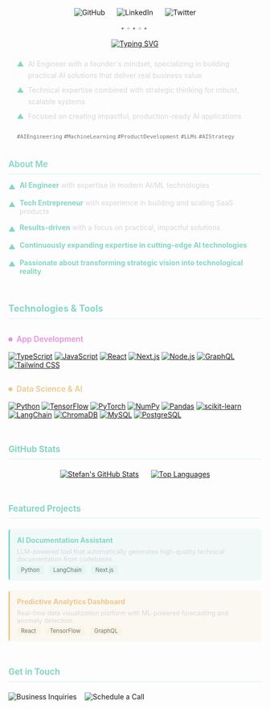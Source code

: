 <div align="center" style="margin: 1em 0;">
  <!-- Social Links -->
  <div style="margin-bottom: 1em;">
    <a href="https://github.com/ethrdev" style="text-decoration: none; margin: 0 10px; transition: opacity 0.3s;" onmouseover="this.style.opacity=0.7" onmouseout="this.style.opacity=1">
      <img src="https://img.shields.io/badge/GitHub-0D1117?style=for-the-badge&logo=github&logoColor=83D6C5" alt="GitHub" />
    </a>
    <a href="https://linkedin.com/in/yourusername" style="text-decoration: none; margin: 0 10px; transition: opacity 0.3s;" onmouseover="this.style.opacity=0.7" onmouseout="this.style.opacity=1">
      <img src="https://img.shields.io/badge/LinkedIn-0D1117?style=for-the-badge&logo=linkedin&logoColor=83D6C5" alt="LinkedIn" />
    </a>
    <a href="https://twitter.com/yourusername" style="text-decoration: none; margin: 0 10px; transition: opacity 0.3s;" onmouseover="this.style.opacity=0.7" onmouseout="this.style.opacity=1">
      <img src="https://img.shields.io/badge/Twitter-0D1117?style=for-the-badge&logo=twitter&logoColor=83D6C5" alt="Twitter" />
    </a>
  </div>

  <div style="font-family: 'Fira Code', monospace; color: #737373; font-size: 0.9em; margin-bottom: 1em; letter-spacing: 0.3em; line-height: 1.5;">
    <span>✦</span><span>✧</span><span>✦</span><span>✧</span><span>✦</span>
  </div>

  <div style="width: 100%; display: flex; justify-content: center;">
    <a href="https://git.io/typing-svg">
      <img src="https://readme-typing-svg.demolab.com?font=Fira+Code&weight=500&size=18&duration=9000&pause=1000&color=83D6C5&center=true&vCenter=true&width=600&lines=Building+intelligent+solutions+with+AI;Transforming+ideas+into+scalable+product" alt="Typing SVG" />
    </a>
  </div>
</div>

<div style="max-width: 700px; margin: 0 auto; padding: 0 1.2em; color: #D6D6DD; line-height: 1.6; font-size: 1em; margin-top: 1.5em; margin-bottom: 2.5em;">
  <div style="display: flex; align-items: flex-start; margin-bottom: 0.5em; gap: 8px;">
    <span style="color: #83D6C5;">▲</span>
    <span>AI Engineer with a founder's mindset, specializing in building practical AI solutions that deliver real business value</span>
  </div>
  <div style="display: flex; align-items: flex-start; margin-bottom: 0.5em; gap: 8px;">
    <span style="color: #83D6C5;">▲</span>
    <span>Technical expertise combined with strategic thinking for robust, scalable systems</span>
  </div>
  <div style="display: flex; align-items: flex-start; gap: 8px;">
    <span style="color: #83D6C5;">▲</span>
    <span>Focused on creating impactful, production-ready AI applications</span>
  </div>
  
  <!-- Keywords for SEO and better visibility -->
  <div style="margin-top: 1.5em; font-size: 0.9em; color: #737373;">
    <code>#AIEngineering</code> <code>#MachineLearning</code> <code>#ProductDevelopment</code> <code>#LLMs</code> <code>#AIStrategy</code>
  </div>
</div>

<div style="margin: 2em 0 1.5em 0;">
  <h3 style="color: #83D6C5; margin: 0 0 0.8em 0; font-size: 1.2em; font-weight: 600; border-bottom: 1px solid rgba(131, 214, 197, 0.3); padding-bottom: 0.5em;">About Me</h3>
  <div style="display: flex; flex-direction: column; align-items: flex-start; margin-bottom: 0.5em; gap: 8px;">
    <div style="display: flex; align-items: flex-start; margin-bottom: 0.5em; gap: 8px;">
      <span style="color: #83D6C5; flex-shrink: 0; margin-top: 0.2em;">▲</span>
      <span style="color: #D6D6DD;"><strong style="color: #83D6C5;">AI Engineer</strong> with expertise in modern AI/ML technologies</span>
    </div>
    <div style="display: flex; align-items: flex-start; margin-bottom: 0.5em; gap: 8px;">
      <span style="color: #83D6C5; flex-shrink: 0; margin-top: 0.2em;">▲</span>
      <span style="color: #D6D6DD;"><strong style="color: #83D6C5;">Tech Entrepreneur</strong> with experience in building and scaling SaaS products</span>
    </div>
    <div style="display: flex; align-items: flex-start; margin-bottom: 0.5em; gap: 8px;">
      <span style="color: #83D6C5; flex-shrink: 0; margin-top: 0.2em;">▲</span>
      <span style="color: #D6D6DD;"><strong style="color: #83D6C5;">Results-driven</strong> with a focus on practical, impactful solutions</span>
    </div>
    <div style="display: flex; align-items: flex-start; margin-bottom: 0.5em; gap: 8px;">
      <span style="color: #83D6C5; flex-shrink: 0; margin-top: 0.2em;">▲</span>
      <span style="color: #D6D6DD;"><strong style="color: #83D6C5;">Continuously expanding expertise in cutting-edge AI technologies</strong></span>
    </div>
    <div style="display: flex; align-items: flex-start; gap: 8px;">
      <span style="color: #83D6C5; flex-shrink: 0; margin-top: 0.2em;">▲</span>
      <span style="color: #D6D6DD;"><strong style="color: #83D6C5;">Passionate about transforming strategic vision into technological reality</strong></span>
    </div>
  </div>
</div>


<h3 align="left" style="color: #83D6C5 !important; margin-top: 3em; margin-bottom: 1.5em; font-size: 1.3em; border-bottom: 1px solid rgba(131, 214, 197, 0.3); padding-bottom: 0.5em;">
  <font color="#83D6C5">Technologies & Tools</font>
</h3>

<h4 align="left" style="color: #E394DC !important; margin: 2em 0 1em 0; font-size: 1.1em; font-weight: 600; display: flex; align-items: center; gap: 8px;">
  <span style="display: inline-block; width: 8px; height: 8px; background-color: #E394DC; border-radius: 50%;"></span>
  <font color="#E394DC">App Development</font>
</h4>



[![TypeScript](https://img.shields.io/badge/TypeScript-0D1117?style=for-the-badge&logo=typescript&logoColor=E394DC)](https://www.typescriptlang.org/)
[![JavaScript](https://img.shields.io/badge/JavaScript-0D1117?style=for-the-badge&logo=javascript&logoColor=E394DC)](https://developer.mozilla.org/en-US/docs/Web/JavaScript)
[![React](https://img.shields.io/badge/React-0D1117?style=for-the-badge&logo=react&logoColor=E394DC)](https://reactjs.org/)
[![Next.js](https://img.shields.io/badge/Next.js-0D1117?style=for-the-badge&logo=nextdotjs&logoColor=E394DC)](https://nextjs.org/)
[![Node.js](https://img.shields.io/badge/Node.js-0D1117?style=for-the-badge&logo=nodedotjs&logoColor=E394DC)](https://nodejs.org/)
[![GraphQL](https://img.shields.io/badge/GraphQL-0D1117?style=for-the-badge&logo=graphql&logoColor=E394DC)](https://graphql.org/)
[![Tailwind CSS](https://img.shields.io/badge/Tailwind_CSS-0D1117?style=for-the-badge&logo=tailwindcss&logoColor=E394DC)](https://tailwindcss.com/)



<h4 align="left" style="color: #EBC88D !important; margin: 2em 0 1em 0; font-size: 1.1em; font-weight: 600; display: flex; align-items: center; gap: 8px;">
  <span style="display: inline-block; width: 8px; height: 8px; background-color: #EBC88D; border-radius: 50%;"></span>
  <span style="color: #EBC88D">Data Science & AI</span>
</h4>

[![Python](https://img.shields.io/badge/Python-0D1117?style=for-the-badge&logo=python&logoColor=EBC88D)](https://www.python.org/)
[![TensorFlow](https://img.shields.io/badge/TensorFlow-0D1117?style=for-the-badge&logo=tensorflow&logoColor=EBC88D)](https://www.tensorflow.org/)
[![PyTorch](https://img.shields.io/badge/PyTorch-0D1117?style=for-the-badge&logo=pytorch&logoColor=EBC88D)](https://pytorch.org/)
[![NumPy](https://img.shields.io/badge/NumPy-0D1117?style=for-the-badge&logo=numpy&logoColor=EBC88D)](https://numpy.org/)
[![Pandas](https://img.shields.io/badge/Pandas-0D1117?style=for-the-badge&logo=pandas&logoColor=EBC88D)](https://pandas.pydata.org/)
[![scikit-learn](https://img.shields.io/badge/scikit--learn-0D1117?style=for-the-badge&logo=scikit-learn&logoColor=EBC88D)](https://scikit-learn.org/)
[![LangChain](https://img.shields.io/badge/LangChain-0D1117?style=for-the-badge&logo=langchain&logoColor=EBC88D)](https://python.langchain.com/)
[![ChromaDB](https://img.shields.io/badge/ChromaDB-0D1117?style=for-the-badge&logo=chromium&logoColor=EBC88D)](https://www.trychroma.com/)
[![MySQL](https://img.shields.io/badge/MySQL-0D1117?style=for-the-badge&logo=mysql&logoColor=EBC88D)](https://www.mysql.com/)
[![PostgreSQL](https://img.shields.io/badge/PostgreSQL-0D1117?style=for-the-badge&logo=postgresql&logoColor=EBC88D)](https://www.postgresql.org/)

<h3 align="left" style="color: #83D6C5 !important; margin-top: 3em; margin-bottom: 1em; font-size: 1.2em; border-bottom: 1px solid rgba(131, 214, 197, 0.3); padding-bottom: 0.5em;">
  <font color="#83D6C5">GitHub Stats</font>
</h3>

<div style="display: flex; justify-content: center; gap: 1.5rem; flex-wrap: wrap; margin: 1.5em 0;">
  <a href="https://github.com/ethrdev" style="transition: transform 0.3s;" onmouseover="this.style.transform='scale(1.02)'" onmouseout="this.style.transform='scale(1)'">
    <img alt="Stefan's GitHub Stats" src="https://github-readme-stats.vercel.app/api?username=ethrdev&show_icons=true&bg_color=0D1117&hide_border=true&title_color=83D6C5&text_color=D6D6DD&icon_color=83D6C5&ring_color=EBC88D&include_all_commits=true&count_private=true&hide=issues,contribs&card_width=495" />
  </a>
  <a href="https://github.com/ethrdev?tab=repositories" style="transition: transform 0.3s;" onmouseover="this.style.transform='scale(1.02)'" onmouseout="this.style.transform='scale(1)'">
    <img alt="Top Languages" src="https://github-readme-stats.vercel.app/api/top-langs/?username=ethrdev&layout=compact&bg_color=0D1117&hide_border=true&border_color=2D3748&title_color=83D6C5&text_color=D6D6DD&icon_color=83D6C5&card_width=445&text_bold=false&hide=html,css,scss&langs_count=6&include_private=true&custom_title=Most%20Used%20Languages&border_radius=6&locale=en&cache_seconds=7200" />
  </a>
</div>

<h3 align="left" style="color: #83D6C5 !important; margin-top: 3em; margin-bottom: 1em; font-size: 1.2em; border-bottom: 1px solid rgba(131, 214, 197, 0.3); padding-bottom: 0.5em;">
  <font color="#83D6C5">Featured Projects</font>
</h3>

<div style="display: flex; flex-direction: column; gap: 1.2rem; margin: 1.5em 0 3em 0;">
  <a href="https://github.com/ethrdev/project-name-1" style="text-decoration: none; color: inherit; display: flex; border-radius: 6px; overflow: hidden; transition: transform 0.3s;" onmouseover="this.style.transform='translateX(5px)'" onmouseout="this.style.transform='translateX(0)'">
    <div style="background: rgba(131, 214, 197, 0.1); padding: 1em; border-left: 3px solid #83D6C5; width: 100%;">
      <h4 style="color: #83D6C5; margin: 0 0 0.5em 0;">AI Documentation Assistant</h4>
      <p style="color: #D6D6DD; margin: 0 0 0.5em 0; font-size: 0.9em;">LLM-powered tool that automatically generates high-quality technical documentation from codebases.</p>
      <div style="font-size: 0.8em; color: #737373;">
        <span style="background: rgba(131, 214, 197, 0.1); padding: 2px 8px; border-radius: 4px; margin-right: 8px;">Python</span>
        <span style="background: rgba(131, 214, 197, 0.1); padding: 2px 8px; border-radius: 4px; margin-right: 8px;">LangChain</span>
        <span style="background: rgba(131, 214, 197, 0.1); padding: 2px 8px; border-radius: 4px;">Next.js</span>
      </div>
    </div>
  </a>
  
  <a href="https://github.com/ethrdev/project-name-2" style="text-decoration: none; color: inherit; display: flex; border-radius: 6px; overflow: hidden; transition: transform 0.3s;" onmouseover="this.style.transform='translateX(5px)'" onmouseout="this.style.transform='translateX(0)'">
    <div style="background: rgba(235, 200, 141, 0.1); padding: 1em; border-left: 3px solid #EBC88D; width: 100%;">
      <h4 style="color: #EBC88D; margin: 0 0 0.5em 0;">Predictive Analytics Dashboard</h4>
      <p style="color: #D6D6DD; margin: 0 0 0.5em 0; font-size: 0.9em;">Real-time data visualization platform with ML-powered forecasting and anomaly detection.</p>
      <div style="font-size: 0.8em; color: #737373;">
        <span style="background: rgba(235, 200, 141, 0.1); padding: 2px 8px; border-radius: 4px; margin-right: 8px;">React</span>
        <span style="background: rgba(235, 200, 141, 0.1); padding: 2px 8px; border-radius: 4px; margin-right: 8px;">TensorFlow</span>
        <span style="background: rgba(235, 200, 141, 0.1); padding: 2px 8px; border-radius: 4px;">GraphQL</span>
      </div>
    </div>
  </a>
</div>

<h3 align="left" style="color: #83D6C5 !important; margin-top: 3em; margin-bottom: 1em; font-size: 1.2em; border-bottom: 1px solid rgba(131, 214, 197, 0.3); padding-bottom: 0.5em;">
  <font color="#83D6C5">Get in Touch</font>
</h3>

<div style="display: flex; justify-content: flex-start; gap: 1rem; flex-wrap: wrap; margin: 1.5em 0;">
  <a href="mailto:s.einert@proton.me" style="text-decoration: none; transition: transform 0.3s, opacity 0.3s;" onmouseover="this.style.transform='scale(1.03)'; this.style.opacity='0.9'" onmouseout="this.style.transform='scale(1)'; this.style.opacity='1'">
    <img alt="Business Inquiries" src="https://img.shields.io/badge/Got_an_exciting_project%3F-Let's_build_together-83D6C5?style=for-the-badge&labelColor=0D1117&color=83D6C5">
  </a>
  <a href="mailto:patterns.absorbed@proton.me" target="_blank" style="text-decoration: none; transition: transform 0.3s, opacity 0.3s;" onmouseover="this.style.transform='scale(1.03)'; this.style.opacity='0.9'" onmouseout="this.style.transform='scale(1)'; this.style.opacity='1'">
    <img alt="Schedule a Call" src="https://img.shields.io/badge/Virtual_coffee%3F-Let's_find_a_time-EBC88D?style=for-the-badge&labelColor=0D1117&color=EBC88D">
  </a>
</div>
